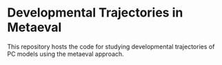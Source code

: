 # Developmental Trajectories in Metaeval
This repository hosts the code for studying developmental trajectories of PC models using the metaeval approach.
